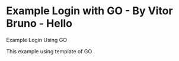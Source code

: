 # Example Login with GO - By Vitor Bruno - Hello
Example Login Using GO

This example using template of GO

